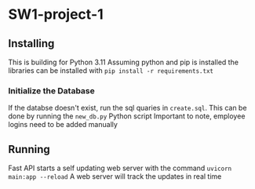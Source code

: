 # SW1-project-1

## Installing

This is building for Python 3.11
Assuming python and pip is installed the libraries can be installed with `pip install -r requirements.txt`

### Initialize the Database

If the databse doesn't exist, run the sql quaries in `create.sql`.
This can be done by running the `new_db.py` Python script
Important to note, employee logins need to be added manually

## Running

Fast API starts a self updating web server with the command `uvicorn main:app --reload`
A web server will track the updates in real time
